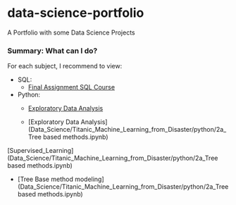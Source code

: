# data-science-portfolio
A Portfolio with some Data Science Projects


### Summary: What can I do?

For each subject, I recommend to view:

 * SQL:
   * [Final Assignment SQL Course](SQL/Final_Assignment)
 * Python:
   * [Exploratory Data Analysis](Data_Science/Titanic_Machine_Learning_from_Disaster/python/1_Exploring_and_Preparing_data.ipynb)


   * [Exploratory Data Analysis](Data_Science/Titanic_Machine_Learning_from_Disaster/python/2a_Tree based methods.ipynb)

[Supervised_Learning](Data_Science/Titanic_Machine_Learning_from_Disaster/python/2a_Tree based methods.ipynb)


   * [Tree Base method modeling](Data_Science/Titanic_Machine_Learning_from_Disaster/python/2a_Tree based methods.ipynb)
